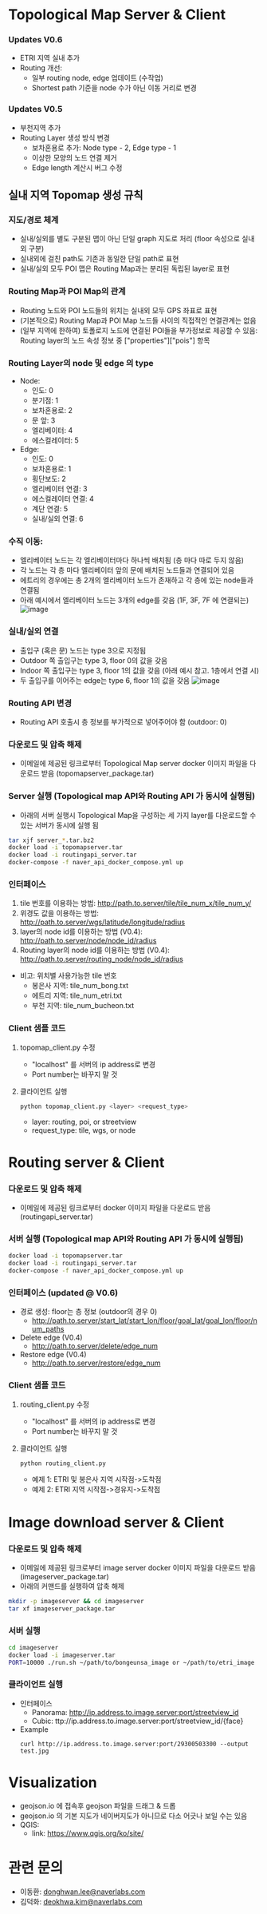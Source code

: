 # Topological Map Server & Client
### Updates V0.6
- ETRI 지역 실내 추가
- Routing 개선:
    - 일부 routing node, edge 업데이트 (수작업)
    - Shortest path 기준을 node 수가 아닌 이동 거리로 변경

### Updates V0.5
- 부천지역 추가
- Routing Layer 생성 방식 변경
    - 보차혼용로 추가: Node type - 2, Edge type - 1
    - 이상한 모양의 노드 연결 제거
    - Edge length 계산시 버그 수정    

## 실내 지역 Topomap 생성 규칙
### 지도/경로 체계
- 실내/실외를 별도 구분된 맵이 아닌 단일 graph 지도로 처리 (floor 속성으로 실내외 구분)
- 실내외에 걸친 path도 기존과 동일한 단일 path로 표현
- 실내/실외 모두 POI 맵은 Routing Map과는 분리된 독립된 layer로 표현

### Routing Map과 POI Map의 관계
- Routing 노드와 POI 노드들의 위치는 실내외 모두 GPS 좌표로 표현
- (기본적으로) Routing Map과 POI Map 노드들 사이의 직접적인 연결관계는 없음
- (일부 지역에 한하여) 토폴로지 노드에 연결된 POI들을 부가정보로 제공할 수 있음: Routing layer의 노드 속성 정보 중 ["properties"]["pois"] 항목
   
### Routing Layer의 node 및 edge 의 type
- Node:
    - 인도: 0
    - 분기점: 1
    - 보차혼용로: 2
    - 문 앞: 3
    - 엘리베이터: 4
    - 에스컬레이터: 5
- Edge:
    - 인도: 0
    - 보차혼용로: 1
    - 횡단보도: 2
    - 엘리베이터 연결: 3
    - 에스컬레이터 연결: 4
    - 계단 연결: 5
    - 실내/실외 연결: 6
    
### 수직 이동: 
- 엘리베이터 노드는 각 엘리베이터마다 하나씩 배치됨 (층 마다 따로 두지 않음)
- 각 노드는 각 층 마다 엘리베이터 앞의 문에 배치된 노드들과 연결되어 있음
- 에트리의 경우에는 총 2개의 엘리베이터 노드가 존재하고 각 층에 있는 node들과 연결됨 
- 아래 예시에서 엘리베이터 노드는 3개의 edge를 갖음 (1F, 3F, 7F 에 연결되는)
![image](https://user-images.githubusercontent.com/51685843/124554816-55f93c00-de71-11eb-9062-dcea696a0102.png)

### 실내/실외 연결
- 출입구 (혹은 문) 노드는 type 3으로 지정됨
- Outdoor 쪽 출입구는 type 3, floor 0의 값을 갖음
- Indoor 쪽 출입구는 type 3, floor 1의 값을 갖음 (아래 예시 참고. 1층에서 연결 시)
- 두 출입구를 이어주는 edge는 type 6, floor 1의 값을 갖음
![image](https://user-images.githubusercontent.com/51685843/124554658-29ddbb00-de71-11eb-87da-ae76f63aaf9b.png)

### Routing API 변경
- Routing API 호출시 층 정보를 부가적으로 넣어주어야 함 (outdoor: 0)

### 다운로드 및 압축 해제
  - 이메일에 제공된 링크로부터 Topological Map server docker 이미지 파일을 다운로드 받음 (topomapserver_package.tar)
 
### Server 실행 (Topological map API와 Routing API 가 동시에 실행됨)
  - 아래의 서버 실행시 Topological Map을 구성하는 세 가지 layer를 다운로드할 수 있는 서버가 동시에 실행 됨
  
  ```bash
  tar xjf server_*.tar.bz2
  docker load -i topomapserver.tar
  docker load -i routingapi_server.tar
  docker-compose -f naver_api_docker_compose.yml up
  ```
  
### 인터페이스
1. tile 번호를 이용하는 방법: http://path.to.server/tile/tile_num_x/tile_num_y/
2. 위경도 값을 이용하는 방법: http://path.to.server/wgs/latitude/longitude/radius
3. layer의 node id를 이용하는 방법 (V0.4): http://path.to.server/node/node_id/radius
4. Routing layer의 node id를 이용하는 방법 (V0.4): http://path.to.server/routing_node/node_id/radius
- 비고: 위치별 사용가능한 tile 번호
    - 봉은사 지역: tile_num_bong.txt
    - 에트리 지역: tile_num_etri.txt
    - 부천 지역: tile_num_bucheon.txt
     
### Client 샘플 코드
1. topomap_client.py 수정
    - "localhost" 를 서버의 ip address로 변경
    - Port number는 바꾸지 말 것

2. 클라이언트 실행
    ```bash
    python topomap_client.py <layer> <request_type>
    ```
    
    - layer: routing, poi, or streetview
    - request_type: tile, wgs, or node

# Routing server & Client
### 다운로드 및 압축 해제
  - 이메일에 제공된 링크로부터 docker 이미지 파일을 다운로드 받음 (routingapi_server.tar)

### 서버 실행 (Topological map API와 Routing API 가 동시에 실행됨)
  ```bash
  docker load -i topomapserver.tar
  docker load -i routingapi_server.tar
  docker-compose -f naver_api_docker_compose.yml up
  ```
  
### 인터페이스 (updated @ V0.6)
  - 경로 생성: floor는 층 정보 (outdoor의 경우 0) 
    - http://path.to.server/start_lat/start_lon/floor/goal_lat/goal_lon/floor/num_paths
  - Delete edge (V0.4)
    - http://path.to.server/delete/edge_num
  - Restore edge (V0.4)
    - http://path.to.server/restore/edge_num
    
### Client 샘플 코드
1. routing_client.py 수정
    - "localhost" 를 서버의 ip address로 변경
    - Port number는 바꾸지 말 것

2. 클라이언트 실행
    ```bash
    python routing_client.py 
    ```
    - 예제 1: ETRI 및 봉은사 지역 시작점->도착점
    - 예제 2: ETRI 지역 시작점->경유지->도착점

# Image download server & Client
### 다운로드 및 압축 해제
  - 이메일에 제공된 링크로부터 image server docker 이미지 파일을 다운로드 받음 (imageserver_package.tar)
  - 아래의 커맨드를 실행하여 압축 해제
  ```bash
  mkdir -p imageserver && cd imageserver
  tar xf imageserver_package.tar
  ```

### 서버 실행 
  ```bash
  cd imageserver
  docker load -i imageserver.tar
  PORT=10000 ./run.sh ~/path/to/bongeunsa_image or ~/path/to/etri_image
  ```
  
### 클라이언트 실행
  - 인터페이스
    - Panorama: http://ip.address.to.image.server:port/streetview_id
    - Cubic: ttp://ip.address.to.image.server:port/streetview_id/{face}
  - Example
    ```
    curl http://ip.address.to.image.server:port/29300503300 --output test.jpg
    ```

# Visualization
 - geojson.io 에 접속후 geojson 파일을 드래그 & 드롭
 - geojson.io 의 기본 지도가 네이버지도가 아니므로 다소 어긋나 보일 수는 있음
 - QGIS:
    - link: https://www.qgis.org/ko/site/
# 관련 문의
- 이동환: donghwan.lee@naverlabs.com
- 김덕화: deokhwa.kim@naverlabs.com
